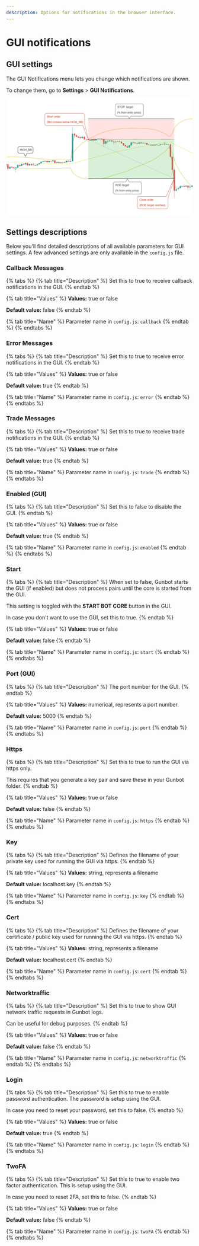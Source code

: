 ```yaml
---
description: Options for notifications in the browser interface.
---
```


# GUI notifications

## GUI settings

The GUI Notifications menu lets you change which notifications are shown.

To change them, go to **Settings** &gt; **GUI Notifications**.

![](../../.gitbook/assets/image%20%2818%29.png)

## Settings descriptions

Below you'll find detailed descriptions of all available parameters for GUI settings. A few advanced settings are only available in the `config.js` file.

### Callback Messages

{% tabs %}
{% tab title="Description" %}
Set this to true to receive callback notifications in the GUI.
{% endtab %}

{% tab title="Values" %}
**Values:** true or false

**Default value:** false
{% endtab %}

{% tab title="Name" %}
Parameter name in `config.js`: `callback`
{% endtab %}
{% endtabs %}

### Error Messages

{% tabs %}
{% tab title="Description" %}
Set this to true to receive error notifications in the GUI.
{% endtab %}

{% tab title="Values" %}
**Values:** true or false

**Default value:** true
{% endtab %}

{% tab title="Name" %}
Parameter name in `config.js`: `error`
{% endtab %}
{% endtabs %}

### Trade Messages

{% tabs %}
{% tab title="Description" %}
Set this to true to receive trade notifications in the GUI.
{% endtab %}

{% tab title="Values" %}
**Values:** true or false

**Default value:** true
{% endtab %}

{% tab title="Name" %}
Parameter name in `config.js`: `trade`
{% endtab %}
{% endtabs %}

### Enabled \(GUI\)

{% tabs %}
{% tab title="Description" %}
Set this to false to disable the GUI.
{% endtab %}

{% tab title="Values" %}
**Values:** true or false

**Default value:** true
{% endtab %}

{% tab title="Name" %}
Parameter name in `config.js`: `enabled`
{% endtab %}
{% endtabs %}

### Start

{% tabs %}
{% tab title="Description" %}
When set to false, Gunbot starts the GUI \(if enabled\) but does not process pairs until the core is started from the GUI.

This setting is toggled with the **START BOT CORE** button in the GUI.

In case you don't want to use the GUI, set this to true.
{% endtab %}

{% tab title="Values" %}
**Values:** true or false

**Default value:** false
{% endtab %}

{% tab title="Name" %}
Parameter name in `config.js`: `start`
{% endtab %}
{% endtabs %}

### Port \(GUI\)

{% tabs %}
{% tab title="Description" %}
The port number for the GUI.
{% endtab %}

{% tab title="Values" %}
**Values:** numerical, represents a port number.

**Default value:** 5000
{% endtab %}

{% tab title="Name" %}
Parameter name in `config.js`: `port`
{% endtab %}
{% endtabs %}

### Https

{% tabs %}
{% tab title="Description" %}
Set this to true to run the GUI via https only.

This requires that you generate a key pair and save these in your Gunbot folder.
{% endtab %}

{% tab title="Values" %}
**Values:** true or false

**Default value:** false
{% endtab %}

{% tab title="Name" %}
Parameter name in `config.js`: `https`
{% endtab %}
{% endtabs %}

### Key

{% tabs %}
{% tab title="Description" %}
Defines the filename of your private key used for running the GUI via https.
{% endtab %}

{% tab title="Values" %}
**Values:** string, represents a filename

**Default value:** localhost.key
{% endtab %}

{% tab title="Name" %}
Parameter name in `config.js`: `key`
{% endtab %}
{% endtabs %}

### Cert

{% tabs %}
{% tab title="Description" %}
Defines the filename of your certificate / public key used for running the GUI via https.
{% endtab %}

{% tab title="Values" %}
**Values:** string, represents a filename

**Default value:** localhost.cert
{% endtab %}

{% tab title="Name" %}
Parameter name in `config.js`: `cert`
{% endtab %}
{% endtabs %}

### Networktraffic

{% tabs %}
{% tab title="Description" %}
Set this to true to show GUI network traffic requests in Gunbot logs.

Can be useful for debug purposes.
{% endtab %}

{% tab title="Values" %}
**Values:** true or false

**Default value:** false
{% endtab %}

{% tab title="Name" %}
Parameter name in `config.js`: `networktraffic`
{% endtab %}
{% endtabs %}

### Login

{% tabs %}
{% tab title="Description" %}
Set this to true to enable password authentication. The password is setup using the GUI.

In case you need to reset your password, set this to false.
{% endtab %}

{% tab title="Values" %}
**Values:** true or false

**Default value:** true
{% endtab %}

{% tab title="Name" %}
Parameter name in `config.js`: `login`
{% endtab %}
{% endtabs %}

### TwoFA

{% tabs %}
{% tab title="Description" %}
Set this to true to enable two factor authentication. This is setup using the GUI.

In case you need to reset 2FA, set this to false.
{% endtab %}

{% tab title="Values" %}
**Values:** true or false

**Default value:** false
{% endtab %}

{% tab title="Name" %}
Parameter name in `config.js`: `twoFA`
{% endtab %}
{% endtabs %}

